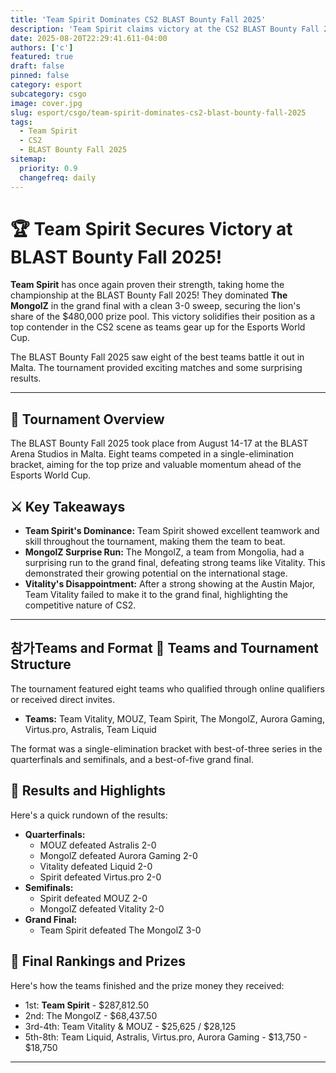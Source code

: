 ```yaml
---
title: 'Team Spirit Dominates CS2 BLAST Bounty Fall 2025'
description: 'Team Spirit claims victory at the CS2 BLAST Bounty Fall 2025, showcasing their continued dominance in the Counter-Strike scene.'
date: 2025-08-20T22:29:41.611-04:00
authors: ['c']
featured: true
draft: false
pinned: false
category: esport
subcategory: csgo
image: cover.jpg
slug: esport/csgo/team-spirit-dominates-cs2-blast-bounty-fall-2025
tags:
  - Team Spirit
  - CS2
  - BLAST Bounty Fall 2025
sitemap:
  priority: 0.9
  changefreq: daily
---
```


# 🏆 Team Spirit Secures Victory at BLAST Bounty Fall 2025!

**Team Spirit** has once again proven their strength, taking home the championship at the BLAST Bounty Fall 2025! They dominated **The MongolZ** in the grand final with a clean 3-0 sweep, securing the lion's share of the $480,000 prize pool. This victory solidifies their position as a top contender in the CS2 scene as teams gear up for the Esports World Cup.

The BLAST Bounty Fall 2025 saw eight of the best teams battle it out in Malta. The tournament provided exciting matches and some surprising results.

---

## 📅 Tournament Overview

The BLAST Bounty Fall 2025 took place from August 14-17 at the BLAST Arena Studios in Malta. Eight teams competed in a single-elimination bracket, aiming for the top prize and valuable momentum ahead of the Esports World Cup.

## ⚔️ Key Takeaways

- **Team Spirit's Dominance:** Team Spirit showed excellent teamwork and skill throughout the tournament, making them the team to beat.
- **MongolZ Surprise Run:** The MongolZ, a team from Mongolia, had a surprising run to the grand final, defeating strong teams like Vitality. This demonstrated their growing potential on the international stage.
- **Vitality's Disappointment:** After a strong showing at the Austin Major, Team Vitality failed to make it to the grand final, highlighting the competitive nature of CS2.

---

##  참가Teams and Format 👥 Teams and Tournament Structure

The tournament featured eight teams who qualified through online qualifiers or received direct invites.

- **Teams:** Team Vitality, MOUZ, Team Spirit, The MongolZ, Aurora Gaming, Virtus.pro, Astralis, Team Liquid

The format was a single-elimination bracket with best-of-three series in the quarterfinals and semifinals, and a best-of-five grand final.

## 🎯 Results and Highlights

Here's a quick rundown of the results:

- **Quarterfinals:**
    - MOUZ defeated Astralis 2-0
    - MongolZ defeated Aurora Gaming 2-0
    - Vitality defeated Liquid 2-0
    - Spirit defeated Virtus.pro 2-0
- **Semifinals:**
    - Spirit defeated MOUZ 2-0
    - MongolZ defeated Vitality 2-0
- **Grand Final:**
    - Team Spirit defeated The MongolZ 3-0

## 🏅 Final Rankings and Prizes

Here's how the teams finished and the prize money they received:

- 1st: **Team Spirit** - $287,812.50
- 2nd: The MongolZ - $68,437.50
- 3rd-4th: Team Vitality & MOUZ - $25,625 / $28,125
- 5th-8th: Team Liquid, Astralis, Virtus.pro, Aurora Gaming - $13,750 - $18,750

---